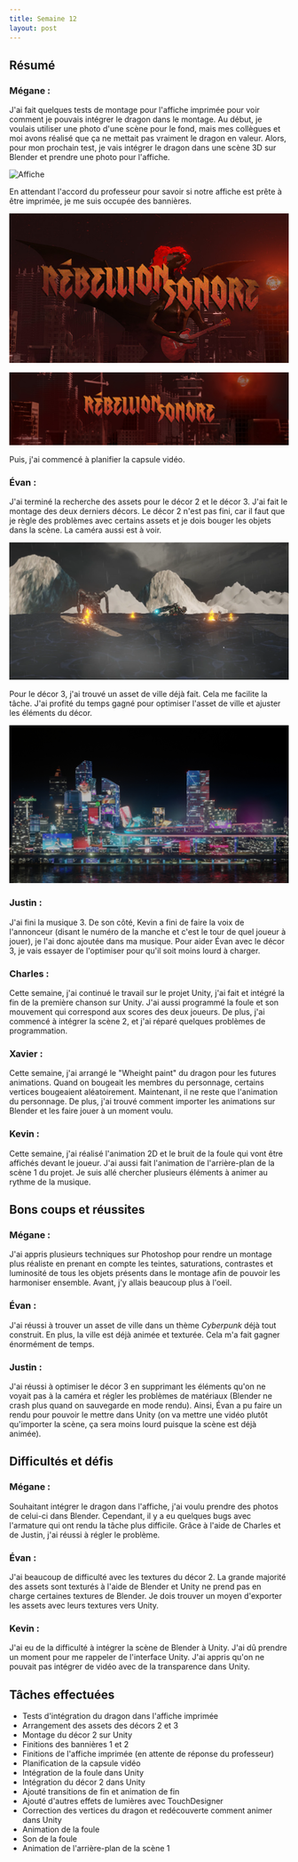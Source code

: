 ```yaml
---
title: Semaine 12
layout: post
---
```


## Résumé

### Mégane :

J'ai fait quelques tests de montage pour l'affiche imprimée pour voir comment je pouvais intégrer le dragon dans le montage. Au début, je voulais utiliser une photo d'une scène pour le fond, mais mes collègues et moi avons réalisé que ça ne mettait pas vraiment le dragon en valeur. Alors, pour mon prochain test, je vais intégrer le dragon dans une scène 3D sur Blender et prendre une photo pour l'affiche.

![Affiche](../medias/Poster_Rebellion_Sonore_v6.png)

En attendant l'accord du professeur pour savoir si notre affiche est prête à être imprimée, je me suis occupée des bannières.

![Banniere 1](../medias/Banniere_Rebellion_Sonore_1.jpg)

![Banniere 2](../medias/Banniere_Rebellion_Sonore_2.jpg)

Puis, j'ai commencé à planifier la capsule vidéo.

### Évan :

J'ai terminé la recherche des assets pour le décor 2 et le décor 3. J'ai fait le montage des deux derniers décors. Le décor 2 n'est pas fini, car il faut que je règle des problèmes avec certains assets et je dois bouger les objets dans la scène. La caméra aussi est à voir.

![Test de la scène du décor 2](../medias/test_decor2.png)

Pour le décor 3, j'ai trouvé un asset de ville déjà fait. Cela me facilite la tâche. J'ai profité du temps gagné pour optimiser l'asset de ville et ajuster les éléments du décor.

![Test de rendu du décor 3](../medias/test_decor3.jpg)

### Justin :

J'ai fini la musique 3. De son côté, Kevin a fini de faire la voix de l'annonceur (disant le numéro de la manche et c'est le tour de quel joueur à jouer), je l'ai donc ajoutée dans ma musique. Pour aider Évan avec le décor 3, je vais essayer de l'optimiser pour qu'il soit moins lourd à charger.

### Charles :

Cette semaine, j'ai continué le travail sur le projet Unity, j'ai fait et intégré la fin de la première chanson sur Unity. J'ai aussi programmé la foule et son mouvement qui correspond aux scores des deux joueurs. De plus, j'ai commencé à intégrer la scène 2, et j'ai réparé quelques problèmes de programmation.

### Xavier :

Cette semaine, j'ai arrangé le "Wheight paint" du dragon pour les futures animations. Quand on bougeait les membres du personnage, certains vertices bougeaient aléatoirement. Maintenant, il ne reste que l'animation du personnage. De plus, j'ai trouvé comment importer les animations sur Blender et les faire jouer à un moment voulu.

### Kevin :

Cette semaine, j'ai réalisé l'animation 2D et le bruit de la foule qui vont être affichés devant le joueur. J'ai aussi fait l'animation de l'arrière-plan de la scène 1 du projet. Je suis allé chercher plusieurs éléments à animer au rythme de la musique.

## Bons coups et réussites

### Mégane :

J'ai appris plusieurs techniques sur Photoshop pour rendre un montage plus réaliste en prenant en compte les teintes, saturations, contrastes et luminosité de tous les objets présents dans le montage afin de pouvoir les harmoniser ensemble. Avant, j'y allais beaucoup plus à l'oeil.

### Évan :

J'ai réussi à trouver un asset de ville dans un thème _Cyberpunk_ déjà tout construit. En plus, la ville est déjà animée et texturée. Cela m'a fait gagner énormément de temps.

### Justin :

J'ai réussi à optimiser le décor 3 en supprimant les éléments qu'on ne voyait pas à la caméra et régler les problèmes de matériaux (Blender ne crash plus quand on sauvegarde en mode rendu). Ainsi, Évan a pu faire un rendu pour pouvoir le mettre dans Unity (on va mettre une vidéo plutôt qu'importer la scène, ça sera moins lourd puisque la scène est déjà animée).

## Difficultés et défis

### Mégane :

Souhaitant intégrer le dragon dans l'affiche, j'ai voulu prendre des photos de celui-ci dans Blender. Cependant, il y a eu quelques bugs avec l'armature qui ont rendu la tâche plus difficile. Grâce à l'aide de Charles et de Justin, j'ai réussi à régler le problème.

### Évan :

J'ai beaucoup de difficulté avec les textures du décor 2. La grande majorité des assets sont texturés à l'aide de Blender et Unity ne prend pas en charge certaines textures de Blender. Je dois trouver un moyen d'exporter les assets avec leurs textures vers Unity.

### Kevin :

J'ai eu de la difficulté à intégrer la scène de Blender à Unity. J'ai dû prendre un moment pour me rappeler de l'interface Unity. J'ai appris qu'on ne pouvait pas intégrer de vidéo avec de la transparence dans Unity.

## Tâches effectuées

- Tests d'intégration du dragon dans l'affiche imprimée
- Arrangement des assets des décors 2 et 3
- Montage du décor 2 sur Unity
- Finitions des bannières 1 et 2
- Finitions de l'affiche imprimée (en attente de réponse du professeur)
- Planification de la capsule vidéo
- Intégration de la foule dans Unity
- Intégration du décor 2 dans Unity
- Ajouté transitions de fin et animation de fin
- Ajouté d'autres effets de lumières avec TouchDesigner
- Correction des vertices du dragon et redécouverte comment animer dans Unity
- Animation de la foule
- Son de la foule
- Animation de l'arrière-plan de la scène 1
